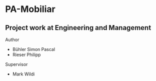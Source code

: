 # PA-Mobiliar

## Project work at Engineering and Management

Author

- Bühler Simon Pascal
- Rieser Philipp

Supervisor

- Mark Wildi